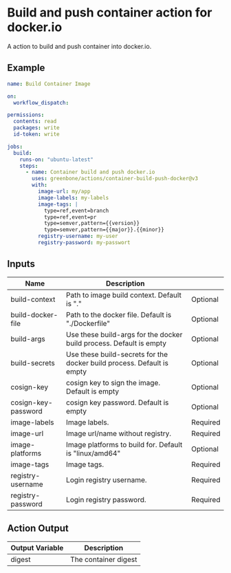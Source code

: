 # Build and push container action for docker.io

A action to build and push container into docker.io.

## Example

```yml
name: Build Container Image

on:
  workflow_dispatch:

permissions:
  contents: read
  packages: write
  id-token: write

jobs:
  build:
    runs-on: "ubuntu-latest"
    steps:
      - name: Container build and push docker.io
        uses: greenbone/actions/container-build-push-docker@v3
        with:
          image-url: my/app
          image-labels: my-labels
          image-tags: |
            type=ref,event=branch
            type=ref,event=pr
            type=semver,pattern={{version}}
            type=semver,pattern={{major}}.{{minor}}
          registry-username: my-user
          registry-password: my-passwort
```

## Inputs

| Name                | Description                                                            |          |
|---------------------|------------------------------------------------------------------------|----------|
| build-context       | Path to image build context. Default is "."                            | Optional |
| build-docker-file   | Path to the docker file. Default is "./Dockerfile"                     | Optional |
| build-args          | Use these build-args for the docker build process. Default is empty    | Optional |
| build-secrets       | Use these build-secrets for the docker build process. Default is empty | Optional |
| cosign-key          | cosign key to sign the image. Default is empty                         | Optional |
| cosign-key-password | cosign key password. Default is empty                                  | Optional |
| image-labels        | Image labels.                                                          | Required |
| image-url           | Image url/name without registry.                                       | Required |
| image-platforms     | Image platforms to build for. Default is "linux/amd64"                 | Optional |
| image-tags          | Image tags.                                                            | Required |
| registry-username   | Login registry username.                                               | Required |
| registry-password   | Login registry password.                                               | Required |

## Action Output

| Output Variable | Description          |
|-----------------|----------------------|
| digest          | The container digest |
